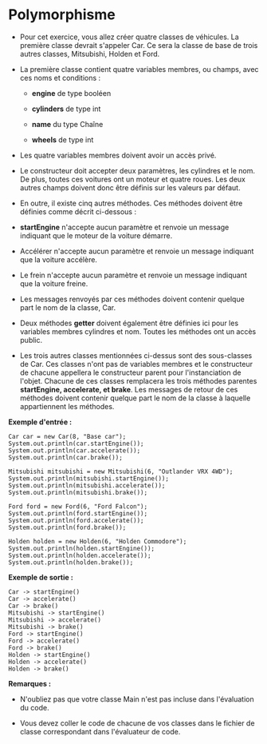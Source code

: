 # Polymorphisme


+ Pour cet exercice, vous allez créer quatre classes de véhicules. La première classe devrait s'appeler Car. Ce sera la classe de base de trois autres classes, Mitsubishi, Holden et Ford.

+ La première classe contient quatre variables membres, ou champs, avec ces noms et conditions :

  + **engine** de type booléen

  + **cylinders** de type int

  + **name** du type Chaîne

  + **wheels** de type int




+ Les quatre variables membres doivent avoir un accès privé.

+ Le constructeur doit accepter deux paramètres, les cylindres et le nom. De plus, toutes ces voitures ont un moteur et quatre roues. Les deux autres champs doivent donc être définis sur les valeurs par défaut.

+ En outre, il existe cinq autres méthodes. Ces méthodes doivent être définies comme décrit ci-dessous :

+ **startEngine** n'accepte aucun paramètre et renvoie un message indiquant que le moteur de la voiture démarre.

+ Accélérer n'accepte aucun paramètre et renvoie un message indiquant que la voiture accélère.

+ Le frein n'accepte aucun paramètre et renvoie un message indiquant que la voiture freine.

+ Les messages renvoyés par ces méthodes doivent contenir quelque part le nom de la classe, Car.

+ Deux méthodes **getter** doivent également être définies ici pour les variables membres cylindres et nom. Toutes les méthodes ont un accès public.

+ Les trois autres classes mentionnées ci-dessus sont des sous-classes de Car. Ces classes n'ont pas de variables membres et le constructeur de chacune appellera le constructeur parent pour l'instanciation de l'objet. Chacune de ces classes remplacera les trois méthodes parentes **startEngine, accelerate, et brake**. Les messages de retour de ces méthodes doivent contenir quelque part le nom de la classe à laquelle appartiennent les méthodes.

**Exemple d'entrée :**

```
Car car = new Car(8, "Base car");
System.out.println(car.startEngine());
System.out.println(car.accelerate());
System.out.println(car.brake());
 
Mitsubishi mitsubishi = new Mitsubishi(6, "Outlander VRX 4WD");
System.out.println(mitsubishi.startEngine());
System.out.println(mitsubishi.accelerate());
System.out.println(mitsubishi.brake());
 
Ford ford = new Ford(6, "Ford Falcon");
System.out.println(ford.startEngine());
System.out.println(ford.accelerate());
System.out.println(ford.brake());
 
Holden holden = new Holden(6, "Holden Commodore");
System.out.println(holden.startEngine());
System.out.println(holden.accelerate());
System.out.println(holden.brake());
```

**Exemple de sortie :**

```
Car -> startEngine()
Car -> accelerate()
Car -> brake()
Mitsubishi -> startEngine()
Mitsubishi -> accelerate()
Mitsubishi -> brake()
Ford -> startEngine()
Ford -> accelerate()
Ford -> brake()
Holden -> startEngine()
Holden -> accelerate()
Holden -> brake()
```

**Remarques :**

+ N'oubliez pas que votre classe Main n'est pas incluse dans l'évaluation du code.

+ Vous devez coller le code de chacune de vos classes dans le fichier de classe correspondant dans l'évaluateur de code.

